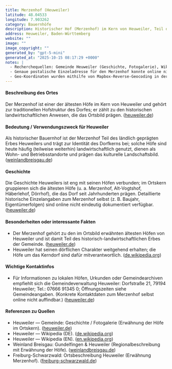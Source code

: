 ```yaml
---
title: Merzenhof (Heuweiler)
latitude: 48.04533
longitude: 7.903262
category: Bauernhöfe
description: Historischer Hof (Merzenhof) im Kern von Heuweiler, Teil der traditionellen Hofstruktur des Ortes.
address: Heuweiler, Baden-Württemberg
website: ""
image: ""
image_copyright: ""
generated_by: "gpt-5-mini"
generated_at: "2025-10-15 08:17:29 +0000"
notes: |
  - Recherchequellen: Gemeinde Heuweiler (Geschichte, Fotogalerie), Wikipedia (DE/EN), regionale Beschreibungen (Weinland Breisgau, Freiburg-Schwarzwald).
  - Genaue postalische Einzeladresse für den Merzenhof konnte online nicht eindeutig verifiziert werden; deshalb wurde als Adresse "Heuweiler, Baden‑Württemberg" angegeben.
  - Geo-Koordinaten wurden mithilfe von Mapbox-Reverse-Geocoding in der Umgebung des Heuweiler-Ortszentrums ermittelt (Ergebnis: Hinterheuweiler 11 nahe Ortszentrum; Koordinaten 48.04533, 7.903262). Keine separate offizielle Website oder verlässliches, direkt verlinkbares Bild des konkreten Merzenhofs gefunden.
---
```


#### Beschreibung des Ortes
Der Merzenhof ist einer der ältesten Höfe im Kern von Heuweiler und gehört zur traditionellen Hofstruktur des Dorfes; er zählt zu den historischen landwirtschaftlichen Anwesen, die das Ortsbild prägen. ([heuweiler.de](https://www.heuweiler.de/unsere-gemeinde/fotogalerie))

#### Bedeutung / Verwendungszweck für Heuweiler
Als historischer Bauernhof ist der Merzenhof Teil des ländlich geprägten Erbes Heuweilers und trägt zur Identität des Dorfkerns bei; solche Höfe sind heute häufig (teilweise weiterhin) landwirtschaftlich genutzt, dienen als Wohn- und Betriebsstandorte und prägen das kulturelle Landschaftsbild. ([weinlandbreisgau.de](https://weinlandbreisgau.de/gundelfingen-heuweiler/?utm_source=openai))

#### Geschichte
Die Geschichte Heuweilers ist eng mit seinen Höfen verbunden; im Ortskern gruppieren sich die ältesten Höfe (u. a. Merzenhof, Alt-Vogtshof, Häberlehof, Dörrhof), die das Dorf seit Jahrhunderten prägen. Detaillierte historische Einzelangaben zum Merzenhof selbst (z. B. Baujahr, Eigentümerfolgen) sind online nicht eindeutig dokumentiert verfügbar. ([heuweiler.de](https://www.heuweiler.de/unsere-gemeinde/fotogalerie))

#### Besonderheiten oder interessante Fakten
- Der Merzenhof gehört zu den im Ortsbild erwähnten ältesten Höfen von Heuweiler und ist damit Teil des historisch-landwirtschaftlichen Erbes der Gemeinde. ([heuweiler.de](https://www.heuweiler.de/unsere-gemeinde/fotogalerie))  
- Heuweiler hat seinen dörflichen Charakter weitgehend erhalten; die Höfe um das Kerndorf sind dafür mitverantwortlich. ([de.wikipedia.org](https://de.wikipedia.org/wiki/Heuweiler?utm_source=openai))

#### Wichtige Kontaktinfos
- Für Informationen zu lokalen Höfen, Urkunden oder Gemeindearchiven empfiehlt sich die Gemeindeverwaltung Heuweiler: Dorfstraße 21, 79194 Heuweiler; Tel.: 07666 91345 0; Öffnungszeiten siehe Gemeindeangaben. (Konkrete Kontaktdaten zum Merzenhof selbst online nicht auffindbar.) ([heuweiler.de](https://www.heuweiler.de/unsere-gemeinde/fotogalerie))

#### Referenzen zu Quellen
- Heuweiler — Gemeinde: Geschichte / Fotogalerie (Erwähnung der Höfe im Ortskern). ([heuweiler.de](https://www.heuweiler.de/unsere-gemeinde/fotogalerie))  
- Heuweiler — Wikipedia (DE). ([de.wikipedia.org](https://de.wikipedia.org/wiki/Heuweiler?utm_source=openai))  
- Heuweiler — Wikipedia (EN). ([en.wikipedia.org](https://en.wikipedia.org/wiki/Heuweiler?utm_source=openai))  
- Weinland Breisgau: Gundelfingen & Heuweiler (Regionalbeschreibung mit Erwähnung der Höfe). ([weinlandbreisgau.de](https://weinlandbreisgau.de/gundelfingen-heuweiler/?utm_source=openai))  
- Freiburg-Schwarzwald: Ortsbeschreibung Heuweiler (Erwähnung Merzenhof). ([freiburg-schwarzwald.de](https://freiburg-schwarzwald.de/heuweiler5.htm?utm_source=openai))